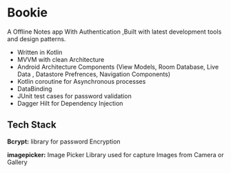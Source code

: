 # Bookie

A Offline Notes app With Authentication ,Built with latest development tools and design patterns.


- Written in Kotlin
- MVVM with clean Architecture
- Android Architecture Components
    (View Models, Room Database, Live Data , Datastore Prefrences, Navigation Components)
- Kotlin coroutine for Asynchronous processes
- DataBinding
- JUnit test cases for password validation
- Dagger Hilt for Dependency Injection

## Tech Stack

**Bcrypt:** library for password Encryption

**imagepicker:** Image Picker Library used for capture Images from Camera or Gallery

